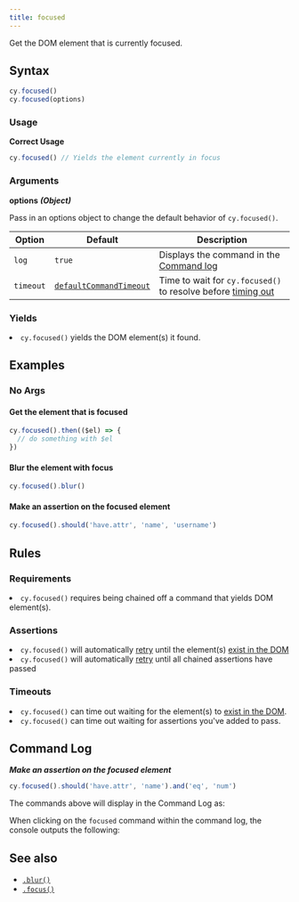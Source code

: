 ```yaml
---
title: focused
---
```


Get the DOM element that is currently focused.

## Syntax

```javascript
cy.focused()
cy.focused(options)
```

### Usage

**<Icon name="check-circle" color="green"></Icon> Correct Usage**

```javascript
cy.focused() // Yields the element currently in focus
```

### Arguments

**<Icon name="angle-right"></Icon> options** **_(Object)_**

Pass in an options object to change the default behavior of `cy.focused()`.

| Option    | Default                                                              | Description                                                                              |
| --------- | -------------------------------------------------------------------- | ---------------------------------------------------------------------------------------- |
| `log`     | `true`                                                               | Displays the command in the [Command log](/guides/core-concepts/test-runner#Command-Log) |
| `timeout` | [`defaultCommandTimeout`](/guides/references/configuration#Timeouts) | Time to wait for `cy.focused()` to resolve before [timing out](#Timeouts)                |

### Yields [<Icon name="question-circle"/>](/guides/core-concepts/introduction-to-cypress#Subject-Management)

<List><li>`cy.focused()` yields the DOM element(s) it found.</li></List>

## Examples

### No Args

#### Get the element that is focused

```javascript
cy.focused().then(($el) => {
  // do something with $el
})
```

#### Blur the element with focus

```javascript
cy.focused().blur()
```

#### Make an assertion on the focused element

```javascript
cy.focused().should('have.attr', 'name', 'username')
```

## Rules

### Requirements [<Icon name="question-circle"/>](/guides/core-concepts/introduction-to-cypress#Chains-of-Commands)

<List><li>`cy.focused()` requires being chained off a command that yields DOM
element(s).</li></List>

### Assertions [<Icon name="question-circle"/>](/guides/core-concepts/introduction-to-cypress#Assertions)

<List><li>`cy.focused()` will automatically
[retry](/guides/core-concepts/retry-ability) until the element(s)
[exist in the DOM](/guides/core-concepts/introduction-to-cypress#Default-Assertions)</li><li>`cy.focused()`
will automatically [retry](/guides/core-concepts/retry-ability) until all
chained assertions have passed</li></List>

### Timeouts [<Icon name="question-circle"/>](/guides/core-concepts/introduction-to-cypress#Timeouts)

<List><li>`cy.focused()` can time out waiting for the element(s) to
[exist in the DOM](/guides/core-concepts/introduction-to-cypress#Default-Assertions).</li><li>`cy.focused()`
can time out waiting for assertions you've added to pass.</li></List>

## Command Log

**_Make an assertion on the focused element_**

```javascript
cy.focused().should('have.attr', 'name').and('eq', 'num')
```

The commands above will display in the Command Log as:

<DocsImage src="/img/api/focused/make-assertion-about-focused-element.png" alt="Command Log focused" ></DocsImage>

When clicking on the `focused` command within the command log, the console
outputs the following:

<DocsImage src="/img/api/focused/currently-focused-element-in-an-input.png" alt="console focused" ></DocsImage>

## See also

- [`.blur()`](/api/commands/blur)
- [`.focus()`](/api/commands/focus)
